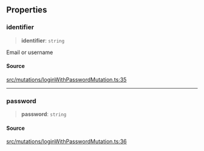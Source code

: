 ## Properties

### identifier

> **identifier**: `string`

Email or username

#### Source

[src/mutations/loginWithPasswordMutation.ts:35](https://github.com/bhavjitChauhan/khan-api/blob/214cc6672777162cd3ec638a3ad3a22f7fe37e04/src/mutations/loginWithPasswordMutation.ts#L35)

***

### password

> **password**: `string`

#### Source

[src/mutations/loginWithPasswordMutation.ts:36](https://github.com/bhavjitChauhan/khan-api/blob/214cc6672777162cd3ec638a3ad3a22f7fe37e04/src/mutations/loginWithPasswordMutation.ts#L36)
